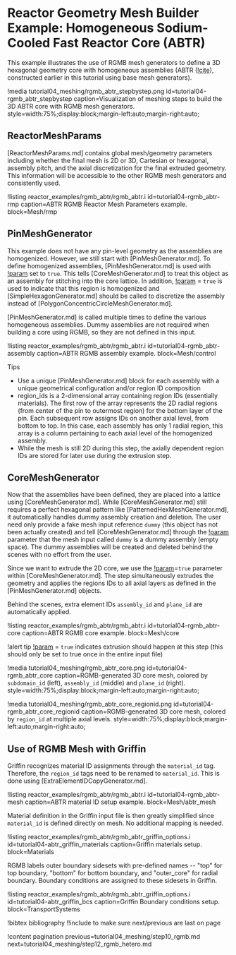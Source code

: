 # Reactor Geometry Mesh Builder Example: Homogeneous Sodium-Cooled Fast Reactor Core (ABTR)

This example illustrates the use of RGMB mesh generators to define a 3D hexagonal geometry core with homogeneous assemblies (ABTR ([!cite](shemon2015abtr)), constructed earlier in this tutorial using base mesh generators).

!media tutorial04_meshing/rgmb_abtr_stepbystep.png
       id=tutorial04-rgmb_abtr_stepbystep
       caption=Visualization of meshing steps to build the 3D ABTR core with RGMB mesh generators.
       style=width:75%;display:block;margin-left:auto;margin-right:auto;

## ReactorMeshParams

[ReactorMeshParams.md] contains global mesh/geometry parameters including whether the final mesh is 2D or 3D, Cartesian or hexagonal, assembly pitch, and the axial discretization for the final extruded geometry. This information will be accessible to the other RGMB mesh generators and consistently used.

!listing reactor_examples/rgmb_abtr/rgmb_abtr.i
         id=tutorial04-rgmb_abtr-rmp
         caption=ABTR RGMB Reactor Mesh Parameters example.
         block=Mesh/rmp

## PinMeshGenerator

This example does not have any pin-level geometry as the assemblies are homogenized. However, we still start with [PinMeshGenerator.md]. To define homogenized assemblies, [PinMeshGenerator.md] is used with [!param](/Mesh/PinMeshGenerator/use_as_assembly) set to `true`. This tells [CoreMeshGenerator.md] to treat this object as an assembly for stitching into the core lattice. In addition, [!param](/Mesh/PinMeshGenerator/homogenized) = `true` is used to indicate that this region is homogenized and [SimpleHexagonGenerator.md] should be called to discretize the assembly instead of [PolygonConcentricCircleMeshGenerator.md].

[PinMeshGenerator.md] is called multiple times to define the various homogeneous assemblies. Dummy assemblies are not required when building a core using RGMB, so they are not defined in this input.

!listing reactor_examples/rgmb_abtr/rgmb_abtr.i
         id=tutorial04-rgmb_abtr-assembly
         caption=ABTR RGMB assembly example.
         block=Mesh/control

Tips

- Use a unique [PinMeshGenerator.md] block for each assembly with a unique geometrical configuration and/or region ID composition
- region_ids is a 2-dimensional array containing region IDs (essentially materials). The first row of the array represents the 2D radial regions (from center of the pin to outermost region) for the bottom layer of the pin. Each subsequent row assigns IDs on another axial level, from bottom to top. In this case, each assembly has only 1 radial region, this array is a column pertaining to each axial level of the homogenized assembly.
- While the mesh is still 2D during this step, the axially dependent region IDs are stored for later use during the extrusion step.

## CoreMeshGenerator

Now that the assemblies have been defined, they are placed into a lattice using [CoreMeshGenerator.md]. While [CoreMeshGenerator.md] still requires a perfect hexagonal pattern like [PatternedHexMeshGenerator.md], it automatically handles dummy assembly creation and deletion. The user need only provide a fake mesh input reference `dummy` (this object has not been actually created) and tell [CoreMeshGenerator.md] through the [!param](/Mesh/CoreMeshGenerator/dummy_assembly_name) parameter that the mesh input called `dummy` is a dummy assembly (empty space). The dummy assemblies will be created and deleted behind the scenes with no effort from the user.

Since we want to extrude the 2D core, we use the [!param](/Mesh/CoreMeshGenerator/extrude)=`true` parameter within [CoreMeshGenerator.md]. The step simultaneously extrudes the geometry and applies the regions IDs to all axial layers as defined in the [PinMeshGenerator.md] objects.

Behind the scenes, extra element IDs `assembly_id` and `plane_id` are automatically applied.

!listing reactor_examples/rgmb_abtr/rgmb_abtr.i
         id=tutorial04-rgmb_abtr-core
         caption=ABTR RGMB core example.
         block=Mesh/core

!alert tip
[!param](/Mesh/CoreMeshGenerator/extrude) = `true` indicates extrusion should happen at this step (this should only be set to true once in the entire input file)

!media tutorial04_meshing/rgmb_abtr_core.png
       id=tutorial04-rgmb_abtr_core
       caption=RGMB-generated 3D core mesh, colored by `subdomain_id` (left), `assembly_id` (middle) and `plane_id` (right).
       style=width:75%;display:block;margin-left:auto;margin-right:auto;

!media tutorial04_meshing/rgmb_abtr_core_regionid.png
       id=tutorial04-rgmb_abtr_core_regionid
       caption=RGMB-generated 3D core mesh, colored by `region_id` at multiple axial levels.
       style=width:75%;display:block;margin-left:auto;margin-right:auto;

## Use of RGMB Mesh with Griffin

Griffin recognizes material ID assignments through the `material_id` tag. Therefore, the `region_id` tags need to be renamed to `material_id`. This is done using [ExtraElementIDCopyGenerator.md].

!listing reactor_examples/rgmb_abtr/rgmb_abtr.i
         id=tutorial04-rgmb_abtr-mesh
         caption=ABTR material ID setup example.
         block=Mesh/abtr_mesh

Material definition in the Griffin input file is then greatly simplified since `material_id` is defined directly on mesh. No additional mapping is needed.

!listing reactor_examples/rgmb_abtr/rgmb_abtr_griffin_options.i
         id=tutorial04-abtr_griffin_materials
         caption=Griffin materials setup.
         block=Materials

RGMB labels outer boundary sidesets with pre-defined names -- "top" for top boundary, "bottom" for bottom boundary, and "outer_core" for radial boundary. Boundary conditions are assigned to these sidesets in Griffin.

!listing reactor_examples/rgmb_abtr/rgmb_abtr_griffin_options.i
         id=tutorial04-abtr_griffin_bcs
         caption=Griffin Boundary conditions setup.
         block=TransportSystems

!bibtex bibliography !!include to make sure next/previous are last on page

!content pagination previous=tutorial04_meshing/step10_rgmb.md
                    next=tutorial04_meshing/step12_rgmb_hetero.md
